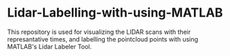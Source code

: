 # Lidar-Labelling-with-using-MATLAB
This repository is used for visualizing the LIDAR scans with their represantative times, and labelling the pointcloud points with using MATLAB's Lidar Labeler Tool.  
